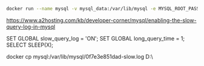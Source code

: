 ```bash
docker run --name mysql -v mysql_data:/var/lib/mysql -e MYSQL_ROOT_PASSWORD=root -e MYSQL_DATABASE=dev -e MYSQL_USER=user -e MYSQL_PASSWORD=123123 -p 3306:3306 mysql
```

https://www.a2hosting.com/kb/developer-corner/mysql/enabling-the-slow-query-log-in-mysql

SET GLOBAL slow_query_log = 'ON';
SET GLOBAL long_query_time = 1;
SELECT SLEEP(X);

docker cp mysql:/var/lib/mysql/0f7e3e851dad-slow.log D:\